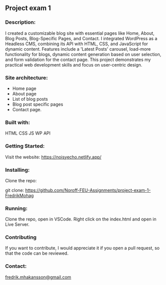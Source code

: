 ## Project exam 1
### Description:
I created a customizable blog site with essential pages like Home, About, Blog Posts, Blog-Specific Pages, and Contact. I integrated WordPress as a Headless CMS, combining its API with HTML, CSS, and JavaScript for dynamic content. Features include a 'Latest Posts' carousel, load-more functionality for blogs, dynamic content generation based on user selection, and form validation for the contact page. This project demonstrates my practical web development skills and focus on user-centric design.

### Site architecture:
-	Home page
-	About page
-	List of blog posts
-	Blog post specific pages
-	Contact page.

### Built with:
HTML CSS JS WP API

### Getting Started:
Visit the website: https://noisyecho.netlify.app/

### Installing:
Clone the repo:

git clone: https://github.com/Noroff-FEU-Assignments/project-exam-1-FredrikMohag

### Running:
Clone the repo, open in VSCode. Right click on the index.html and open in Live Server.

### Contributing
If you want to contribute, I would appreciate it if you open a pull request, so that the code can be reviewed.

### Contact:
fredrik.mhakansson@gmail.com

